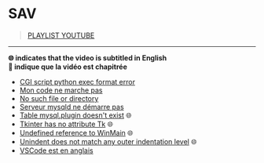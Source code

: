 # SAV

> [PLAYLIST YOUTUBE](https://www.youtube.com/playlist?list=PLrSOXFDHBtfHutxT7b4SRo8xFoXLg_DJr)

---

**🌐 indicates that the video is subtitled in English**<br>
**🔢 indique que la vidéo est chapitrée**

+ [CGI script python exec format error](https://www.youtube.com/watch?v=Sn41oQAla80)
+ [Mon code ne marche pas](https://www.youtube.com/watch?v=NyECg6AUfGE)
+ [No such file or directory](https://www.youtube.com/watch?v=ymzo7cGvxlo)
+ [Serveur mysqld ne démarre pas](https://www.youtube.com/watch?v=JvyM_mZqYrc)
+ [Table mysql.plugin doesn't exist](https://www.youtube.com/watch?v=ISNpuRRqqww) 🌐
+ [Tkinter has no attribute Tk](https://www.youtube.com/watch?v=PJympjnm2L8) 🌐
+ [Undefined reference to WinMain](https://www.youtube.com/watch?v=RNAdJW2J-wA) 🌐
+ [Unindent does not match any outer indentation level](https://www.youtube.com/watch?v=O3kBSsGir_M) 🌐
+ [VSCode est en anglais](https://www.youtube.com/watch?v=WSdKlAqXh3o)
